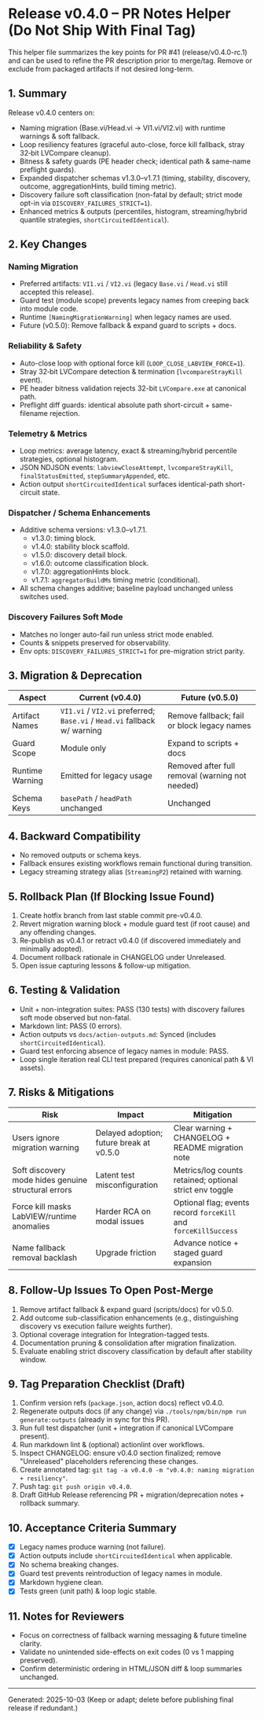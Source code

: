 # Release v0.4.0 – PR Notes Helper (Do Not Ship With Final Tag)

This helper file summarizes the key points for PR #41 (release/v0.4.0-rc.1) and can be used to refine the PR description prior to merge/tag. Remove or exclude from packaged artifacts if not desired long-term.

## 1. Summary

Release v0.4.0 centers on:

- Naming migration (Base.vi/Head.vi → VI1.vi/VI2.vi) with runtime warnings & soft fallback.
- Loop resiliency features (graceful auto-close, force kill fallback, stray 32‑bit LVCompare cleanup).
- Bitness & safety guards (PE header check; identical path & same-name preflight guards).
- Expanded dispatcher schemas v1.3.0–v1.7.1 (timing, stability, discovery, outcome, aggregationHints, build timing metric).
- Discovery failure soft classification (non-fatal by default; strict mode opt-in via `DISCOVERY_FAILURES_STRICT=1`).
- Enhanced metrics & outputs (percentiles, histogram, streaming/hybrid quantile strategies, `shortCircuitedIdentical`).

## 2. Key Changes

### Naming Migration

- Preferred artifacts: `VI1.vi` / `VI2.vi` (legacy `Base.vi` / `Head.vi` still accepted this release).
- Guard test (module scope) prevents legacy names from creeping back into module code.
- Runtime `[NamingMigrationWarning]` when legacy names are used.
- Future (v0.5.0): Remove fallback & expand guard to scripts + docs.

### Reliability & Safety

- Auto-close loop with optional force kill (`LOOP_CLOSE_LABVIEW_FORCE=1`).
- Stray 32‑bit LVCompare detection & termination (`lvcompareStrayKill` event).
- PE header bitness validation rejects 32-bit `LVCompare.exe` at canonical path.
- Preflight diff guards: identical absolute path short-circuit + same-filename rejection.

### Telemetry & Metrics

- Loop metrics: average latency, exact & streaming/hybrid percentile strategies, optional histogram.
- JSON NDJSON events: `labviewCloseAttempt`, `lvcompareStrayKill`, `finalStatusEmitted`, `stepSummaryAppended`, etc.
- Action output `shortCircuitedIdentical` surfaces identical-path short-circuit state.

### Dispatcher / Schema Enhancements

- Additive schema versions: v1.3.0–v1.7.1.
  - v1.3.0: timing block.
  - v1.4.0: stability block scaffold.
  - v1.5.0: discovery detail block.
  - v1.6.0: outcome classification block.
  - v1.7.0: aggregationHints block.
  - v1.7.1: `aggregatorBuildMs` timing metric (conditional).
- All schema changes additive; baseline payload unchanged unless switches used.

### Discovery Failures Soft Mode

- Matches no longer auto-fail run unless strict mode enabled.
- Counts & snippets preserved for observability.
- Env opts: `DISCOVERY_FAILURES_STRICT=1` for pre-migration strict parity.

## 3. Migration & Deprecation

| Aspect | Current (v0.4.0) | Future (v0.5.0) |
|--------|------------------|------------------|
| Artifact Names | `VI1.vi` / `VI2.vi` preferred; `Base.vi` / `Head.vi` fallback w/ warning | Remove fallback; fail or block legacy names |
| Guard Scope | Module only | Expand to scripts + docs |
| Runtime Warning | Emitted for legacy usage | Removed after full removal (warning not needed) |
| Schema Keys | `basePath` / `headPath` unchanged | Unchanged |

## 4. Backward Compatibility

- No removed outputs or schema keys.
- Fallback ensures existing workflows remain functional during transition.
- Legacy streaming strategy alias (`StreamingP2`) retained with warning.

## 5. Rollback Plan (If Blocking Issue Found)

1. Create hotfix branch from last stable commit pre-v0.4.0.
2. Revert migration warning block + module guard test (if root cause) and any offending changes.
3. Re-publish as v0.4.1 or retract v0.4.0 (if discovered immediately and minimally adopted).
4. Document rollback rationale in CHANGELOG under Unreleased.
5. Open issue capturing lessons & follow-up mitigation.

## 6. Testing & Validation

- Unit + non-integration suites: PASS (130 tests) with discovery failures soft mode observed but non-fatal.
- Markdown lint: PASS (0 errors).
- Action outputs vs `docs/action-outputs.md`: Synced (includes `shortCircuitedIdentical`).
- Guard test enforcing absence of legacy names in module: PASS.
- Loop single iteration real CLI test prepared (requires canonical path & VI assets).

## 7. Risks & Mitigations

| Risk | Impact | Mitigation |
|------|--------|-----------|
| Users ignore migration warning | Delayed adoption; future break at v0.5.0 | Clear warning + CHANGELOG + README migration note |
| Soft discovery mode hides genuine structural errors | Latent test misconfiguration | Metrics/log counts retained; optional strict env toggle |
| Force kill masks LabVIEW/runtime anomalies | Harder RCA on modal issues | Optional flag; events record `forceKill` and `forceKillSuccess` |
| Name fallback removal backlash | Upgrade friction | Advance notice + staged guard expansion |

## 8. Follow-Up Issues To Open Post-Merge

1. Remove artifact fallback & expand guard (scripts/docs) for v0.5.0.
2. Add outcome sub-classification enhancements (e.g., distinguishing discovery vs execution failure weights further).
3. Optional coverage integration for Integration-tagged tests.
4. Documentation pruning & consolidation after migration finalization.
5. Evaluate enabling strict discovery classification by default after stability window.

## 9. Tag Preparation Checklist (Draft)

1. Confirm version refs (`package.json`, action docs) reflect v0.4.0.
2. Regenerate outputs docs (if any change) via `./tools/npm/bin/npm run generate:outputs` (already in sync for this PR).
3. Run full test dispatcher (unit + integration if canonical LVCompare present).
4. Run markdown lint & (optional) actionlint over workflows.
5. Inspect CHANGELOG: ensure v0.4.0 section finalized; remove "Unreleased" placeholders referencing these changes.
6. Create annotated tag: `git tag -a v0.4.0 -m "v0.4.0: naming migration + resiliency"`.
7. Push tag: `git push origin v0.4.0`.
8. Draft GitHub Release referencing PR + migration/deprecation notes + rollback summary.

## 10. Acceptance Criteria Summary

- [x] Legacy names produce warning (not failure).
- [x] Action outputs include `shortCircuitedIdentical` when applicable.
- [x] No schema breaking changes.
- [x] Guard test prevents reintroduction of legacy names in module.
- [x] Markdown hygiene clean.
- [x] Tests green (unit path) & loop logic stable.

## 11. Notes for Reviewers

- Focus on correctness of fallback warning messaging & future timeline clarity.
- Validate no unintended side-effects on exit codes (0 vs 1 mapping preserved).
- Confirm deterministic ordering in HTML/JSON diff & loop summaries unchanged.

---

Generated: 2025-10-03
(Keep or adapt; delete before publishing final release if redundant.)
